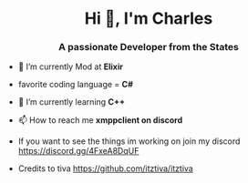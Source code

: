 <h1 align="center">Hi 👋, I'm Charles</h1>
<h3 align="center">A passionate Developer from the States</h3>

- 🔭 I’m currently Mod at **Elixir**

- favorite coding language = **C#**

- 🌱 I’m currently learning **C++**

- 📫 How to reach me **xmppclient on discord**

- If you want to see the things im working on join my discord https://discord.gg/4FxeA8DqUF

- Credits to tiva  https://github.com/itztiva/itztiva
